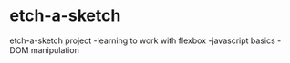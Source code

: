 # etch-a-sketch
etch-a-sketch project
-learning to work with flexbox
-javascript basics
-DOM manipulation
